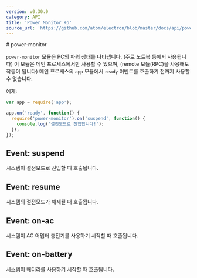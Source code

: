 ```yaml
---
version: v0.30.0
category: API
title: 'Power Monitor Ko'
source_url: 'https://github.com/atom/electron/blob/master/docs/api/power-monitor-ko.md'
---
```


﻿# power-monitor

`power-monitor` 모듈은 PC의 파워 상태를 나타냅니다. (주로 노트북 등에서 사용됩니다)
이 모듈은 메인 프로세스에서만 사용할 수 있으며, (remote 모듈(RPC)을 사용해도 작동이 됩니다)
메인 프로세스의 `app` 모듈에서 `ready` 이벤트를 호출하기 전까지 사용할 수 없습니다.

예제:

```javascript
var app = require('app');

app.on('ready', function() {
  require('power-monitor').on('suspend', function() {
    console.log('절전모드로 진입합니다!');
  });
});
```

## Event: suspend

시스템이 절전모드로 진입할 때 호출됩니다.

## Event: resume

시스템의 절전모드가 해제될 때 호출됩니다.

## Event: on-ac

시스템이 AC 어뎁터 충전기를 사용하기 시작할 때 호출됩니다.

## Event: on-battery

시스템이 배터리를 사용하기 시작할 때 호출됩니다.
